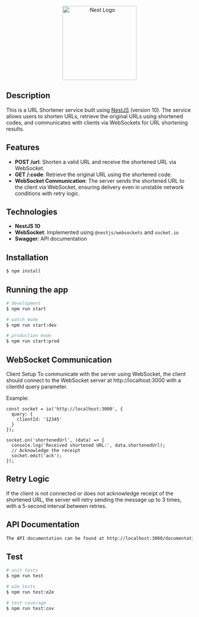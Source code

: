 <p align="center">
  <a href="http://nestjs.com/" target="blank"><img src="https://nestjs.com/img/logo-small.svg" width="200" alt="Nest Logo" /></a>
</p>

## Description

This is a URL Shortener service built using [NestJS](https://nestjs.com/) (version 10). The service allows users to shorten URLs, retrieve the original URLs using shortened codes, and communicates with clients via WebSockets for URL shortening results.

## Features

- **POST /url**: Shorten a valid URL and receive the shortened URL via WebSocket.
- **GET /:code**: Retrieve the original URL using the shortened code.
- **WebSocket Communication**: The server sends the shortened URL to the client via WebSocket, ensuring delivery even in unstable network conditions with retry logic.

## Technologies

- **NestJS 10**
- **WebSocket**: Implemented using `@nestjs/websockets` and `socket.io`
- **Swagger**: API documentation
  
## Installation

```bash
$ npm install
```

## Running the app

```bash
# development
$ npm run start

# watch mode
$ npm run start:dev

# production mode
$ npm run start:prod
```

## WebSocket Communication
Client Setup
To communicate with the server using WebSocket, the client should connect to the WebSocket server at http://localhost:3000 with a clientId query parameter.

Example:
```
const socket = io('http://localhost:3000', {
  query: {
    clientId: '12345'
  }
});

socket.on('shortenedUrl', (data) => {
  console.log('Received shortened URL:', data.shortenedUrl);
  // Acknowledge the receipt
  socket.emit('ack');
});
```

## Retry Logic
If the client is not connected or does not acknowledge receipt of the shortened URL, the server will retry sending the message up to 3 times, with a 5-second interval between retries.

## API Documentation
```bash
The API documentation can be found at http://localhost:3000/documentation

```

## Test

```bash
# unit tests
$ npm run test

# e2e tests
$ npm run test:e2e

# test coverage
$ npm run test:cov
```


